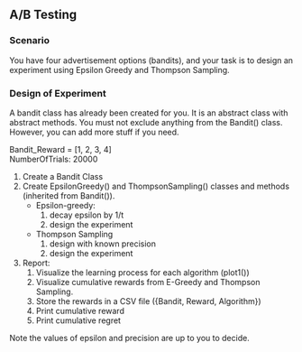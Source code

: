 ## A/B Testing 
### Scenario 
You have four advertisement options (bandits), and your task is to design an experiment using 
Epsilon Greedy and Thompson Sampling. 

### Design of Experiment 
A bandit class has already been created for you. It is an abstract class with abstract methods. You 
must not exclude anything from the Bandit() class. However, you can add more stuff if you 
need. 

Bandit_Reward = [1, 2, 3, 4]  
NumberOfTrials: 20000 

1. Create a Bandit Class 
2. Create EpsilonGreedy() and ThompsonSampling() classes and methods (inherited 
from Bandit()).  
     - Epsilon-greedy:  
          1. decay epsilon by 1/t  
          2. design the experiment 
     - Thompson Sampling  
          1. design with known precision  
          2. design the experiment  
3. Report:  
    1. Visualize the learning process for each algorithm (plot1()) 
    2. Visualize cumulative rewards from E-Greedy and Thompson Sampling. 
    3. Store the rewards in a CSV file ({Bandit, Reward, Algorithm}) 
    4. Print cumulative reward  
    5. Print cumulative regret

Note the values of epsilon and precision are up to you to decide. 
